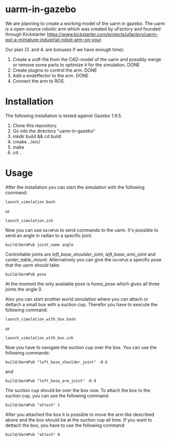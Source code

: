 uarm-in-gazebo
==============
We are planning to create a working model of the uarm in gazebo. The uarm is a open-source robotic arm which was created by uFactory and founded through Kickstarter https://www.kickstarter.com/projects/ufactory/uarm-put-a-miniature-industrial-robot-arm-on-your.

Our plan (3. and 4. are bonuses if we have enough time):

1. Create a urdf-file from the CAD-model of the uarm and possibly merge or remove some parts to optimize it for the simulation. DONE
2. Create plugins to control the arm. DONE
3. Add a endeffector to the arm. DONE
4. Connect the arm to ROS.

Installation
==============
The following installation is tested against Gazebo 1.9.5.

1. Clone this repository.
2. Go into the directory "uarm-in-gazebo"
3. mkdir build && cd build
4. cmake ../src/
5. make
6. cd ..


Usage
==============
After the installation you can start the simulation with the following command:
```
launch_simulation.bash
```
or
```
launch_simulation.zsh
```

Now you can use `UarmPub` to send commands to the uarm. It's possible to send an angle in radian to a specific joint:
```
build/UarmPub joint_name angle
```
Controllable joints are *left_base_shoulder_joint*, *left_base_arm_joint* and *center_table_mount*.
Alternatively you can give the `UarmPub` a specific pose that the uarm should take:
```
build/UarmPub pose
```
At the moment the only available pose is *home_pose* which gives all three joints the angle 0.

Also you can start another world simulation where you can attach or dettach a small box with a suction cup.
Therefor you have to execute the following command:
```
launch_simulation_with_box.bash
```
or
```
launch_simulation_with_box.zsh
```
Now you have to navigate the suction cup over the box. You can use the following commands:
```
build/UarmPub "left_base_shoulder_joint" -0.6
```
and
```
build/UarmPub "left_base_arm_joint" -0.9
```
The suction cup should be over the box now. To attach the box to the suction cup, you can use the following command:
```
build/UarmPub "attach" 1
```
After you attached the box it is possible to move the arm like described above and the box should be at the suction cup all time.
If you want to dettach the box, you have to use the following command:
```
build/UarmPub "attach" 0
```
















